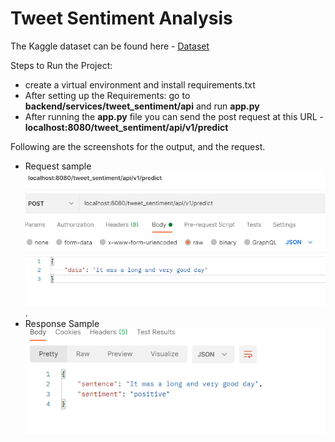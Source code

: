 # Tweet Sentiment Analysis

The Kaggle dataset can be found here - [Dataset](https://www.kaggle.com/c/tweet-sentiment-extraction/data)
 
Steps to Run the Project:
- create a virtual environment and install requirements.txt
- After setting up the Requirements: go to **backend/services/tweet_sentiment/api** and run **app.py**
- After running the **app.py** file you can send the post request at this URL - **localhost:8080/tweet_sentiment/api/v1/predict**

Following are the screenshots for the output, and the request.

- Request sample 
![Sample request](https://github.com/R-aryan/Tweet_Sentiment_Analysis/blob/develop/msc/request_sample.png).
- Response Sample
![Sample response](https://github.com/R-aryan/Tweet_Sentiment_Analysis/blob/develop/msc/response_sample.png)